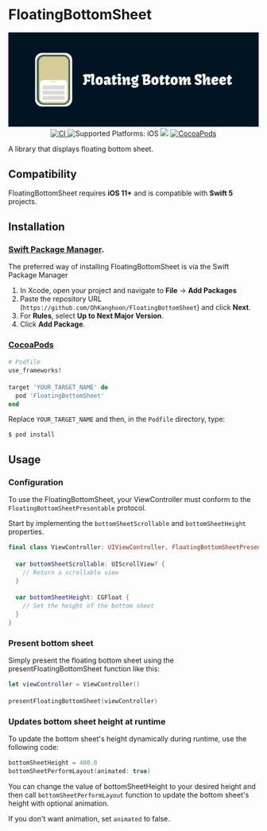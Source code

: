 # FloatingBottomSheet

<p align="center">
  <img src="assets/logo.png" alt="Logo" />
  <br />
  <a href="https://github.com/OhKanghoon/FloatingBottomSheet/actions" target="_blank">
    <img alt="CI" src="https://github.com/OhKanghoon/FloatingBottomSheet/workflows/CI/badge.svg">
  </a>
  <img src="https://img.shields.io/badge/platforms-iOS-333333.svg" alt="Supported Platforms: iOS" />
  <a href="https://github.com/apple/swift-package-manager" alt="FloatingBottomSheet on Swift Package Manager" title="FloatingBottomSheet on Swift Package Manager"><img src="https://img.shields.io/badge/Swift%20Package%20Manager-compatible-brightgreen.svg" /></a>
  <a href="https://cocoapods.org/pods/FloatingBottomSheet" target="_blank">
    <img alt="CocoaPods" src="http://img.shields.io/cocoapods/v/FloatingBottomSheet">
  </a>
</p>


A library that displays floating bottom sheet.

## Compatibility

FloatingBottomSheet requires **iOS 11+** and is compatible with **Swift 5** projects.

## Installation

### [Swift Package Manager](https://swift.org/package-manager).

The preferred way of installing FloatingBottomSheet is via the Swift Package Manager

1. In Xcode, open your project and navigate to **File** → **Add Packages**
2. Paste the repository URL (`https://github.com/OhKanghoon/FloatingBottomSheet`) and click **Next**.
3. For **Rules**, select **Up to Next Major Version**.
4. Click **Add Package**.


### [CocoaPods](https://guides.cocoapods.org/using/using-cocoapods.html)

```ruby
# Podfile
use_frameworks!

target 'YOUR_TARGET_NAME' do
  pod 'FloatingBottomSheet'
end
```

Replace `YOUR_TARGET_NAME` and then, in the `Podfile` directory, type:

```bash
$ pod install
```

## Usage

### Configuration

To use the FloatingBottomSheet, your ViewController must conform to the `FloatingBottomSheetPresentable` protocol.

Start by implementing the `bottomSheetScrollable` and `bottomSheetHeight` properties. 

```swift
final class ViewController: UIViewController, FloatingBottomSheetPresentable {
  
  var bottomSheetScrollable: UIScrollView? { 
    // Return a scrollable view
  }
    
  var bottomSheetHeight: CGFloat { 
    // Set the height of the bottom sheet
  }
}
```

### Present bottom sheet

Simply present the floating bottom sheet using the presentFloatingBottomSheet function like this:

```swift
let viewController = ViewController()

presentFloatingBottomSheet(viewController)
```

### Updates bottom sheet height at runtime

To update the bottom sheet's height dynamically during runtime, use the following code:

```swift
bottomSheetHeight = 400.0
bottomSheetPerformLayout(animated: true)
```

You can change the value of bottomSheetHeight to your desired height 
and then call `bottomSheetPerformLayout` function to update the bottom sheet's height with optional animation. 

If you don't want animation, set `animated` to false. 
